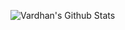 <!--<p><img src="https://www.vardhanagrawal.com/wp-content/uploads/2020/11/vardhan-github-readme-cover.png" alt="Vardhan Agrawal's GitHub README Cover">
  <p align="center">
  
<a href="https://twitter.com/vhanagwal/"><img src="https://img.shields.io/badge/-vhanagwal-610cff?style=for-the-badge&amp;logo=Twitter&amp;logoColor=white&amp;link=https://twitter.com/vhanagwal/" alt="Twitter"></a>
<a href="https://linkedin.com/in/vardhanagrawal/"><img src="https://img.shields.io/badge/-vardhanagrawal-510aed?style=for-the-badge&amp;logo=Linkedin&amp;logoColor=white&amp;link=https://linkedin.com/in/vardhanagrawal/" alt="Linkedin"></a>
<a href="https://instagram.com/vhanagwal/"><img src="https://img.shields.io/badge/-vhanagwal-df48ff?style=for-the-badge&amp;logo=Instagram&amp;logoColor=white&amp;link=https://instagram.com/vhanagwal/" alt="Instagram"></a>
<a href="https://vardhanagrawal.com/"><img src="https://img.shields.io/badge/-vardhan website-ff66ce?style=for-the-badge&amp;logoColor=white&amp;link=https://vardhanagrawal.com/" alt="Website"></a>

<!--<a href="https://twitter.com/vhanagwal/"><img src="https://img.shields.io/badge/-vhanagwal-F3CDA7?style=for-the-badge&amp;logo=Twitter&amp;logoColor=white&text=white&amp;link=https://twitter.com/vhanagwal/" alt="Twitter"></a>
<a href="https://linkedin.com/in/vardhanagrawal/"><img src="https://img.shields.io/badge/-vardhanagrawal-E0A092?style=for-the-badge&amp;logo=Linkedin&amp;logoColor=white&amp;link=https://linkedin.com/in/vardhanagrawal/" alt="Linkedin"></a>
<a href="https://instagram.com/vhanagwal/"><img src="https://img.shields.io/badge/-vhanagwal-CF767E?style=for-the-badge&amp;logo=Instagram&amp;logoColor=white&amp;link=https://instagram.com/vhanagwal/" alt="Instagram"></a>
<a href="https://vardhanagrawal.com/"><img src="https://img.shields.io/badge/-vardhan website-726095?style=for-the-badge&amp;logoColor=white&amp;link=https://vardhanagrawal.com/" alt="Website"></a>-->

![Vardhan's Github Stats](https://github-readme-stats.vercel.app/api?username=vhanagwal&show_icons=false&count_private=true&bg_color=30,e96443,904e95&title_color=fff&text_color=fff&hide=contribs,issues)

<!--
**vhanagwal/vhanagwal** is a ✨ _special_ ✨ repository because its `README.md` (this file) appears on your GitHub profile.

Here are some ideas to get you started:

- 🔭 I’m currently working on ...
- 🌱 I’m currently learning ...
- 👯 I’m looking to collaborate on ...
- 🤔 I’m looking for help with ...
- 💬 Ask me about ...
- 📫 How to reach me: ...
- 😄 Pronouns: ...
- ⚡ Fun fact: ...
-->
